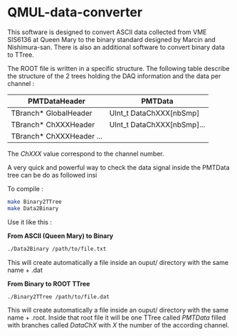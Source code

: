 # QMUL-data-converter

This software is designed to convert ASCII data collected from VME SIS6136 at Queen Mary
to the binary standard designed by Marcin and Nishimura-san.
There is also an additional software to convert binary data to TTree.

The ROOT file is written in a specific structure. The following table describe the structure of the 2 trees holding the DAQ information and the data per channel :

|PMTDataHeader             | PMTData                     |
|------------------------  |-----------------------------|
|TBranch* GlobalHeader     |UInt_t DataChXXX[nbSmp]      |
|TBranch* ChXXXHeader      |UInt_t DataChXXX[nbSmp]...   |
|TBranch* ChXXXHeader ...  |

The *ChXXX* value correspond to the channel number. 

A very quick and powerful way to check the data signal inside the PMTData tree can be do as followed insi

To compile :

```bash
make Binary2TTree
make Data2Binary
```


Use it like this :

**From ASCII (Queen Mary) to Binary**
```bash
./Data2Binary /path/to/file.txt
```
This will create automatically a file inside an ouput/ directory with the same name + .dat

**From Binary to ROOT TTree**
```bash
./Binary2TTree /path/to/file.dat
```
This will create automatically a file inside an ouput/ directory with the same name + .root.
Inside that root file it will be one TTree called *PMTData* filled with branches called *DataChX* with *X* the number of the according channel.
<!--stackedit_data:
eyJoaXN0b3J5IjpbLTczMDkxNzYxNV19
-->